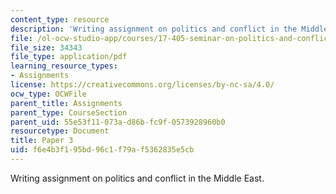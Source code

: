 ```yaml
---
content_type: resource
description: 'Writing assignment on politics and conflict in the Middle East. '
file: /ol-ocw-studio-app/courses/17-405-seminar-on-politics-and-conflict-in-the-middle-east-fall-2003/f6e4b3f195bd96c1f79af5362835e5cb_paper3topics03.pdf
file_size: 34343
file_type: application/pdf
learning_resource_types:
- Assignments
license: https://creativecommons.org/licenses/by-nc-sa/4.0/
ocw_type: OCWFile
parent_title: Assignments
parent_type: CourseSection
parent_uid: 55e53f11-073a-d86b-fc9f-0573928960b0
resourcetype: Document
title: Paper 3
uid: f6e4b3f1-95bd-96c1-f79a-f5362835e5cb
---
```

Writing assignment on politics and conflict in the Middle East. 